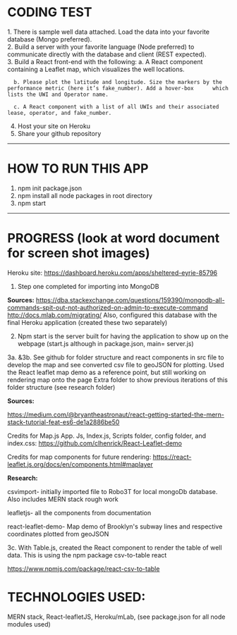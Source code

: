 ﻿<h1>CODING TEST</h1>
1.	There is sample well data attached. Load the data into your favorite database (Mongo preferred).
<br>
2.	Build a server with your favorite language (Node preferred) to communicate directly with the database and client (REST expected).
<br>
3.	Build a React front-end with the following:
      a. A React component containing a Leaflet map, which visualizes the well locations.
      
      b. Please plot the latitude and longitude. Size the markers by the performance metric (here it’s fake_number). Add a hover-box      which lists the UWI and Operator name.   

      c. A React component with a list of all UWIs and their associated lease, operator, and fake_number.
      
4.	Host your site on Heroku
5.	Share your github repository
____________________________________________________________________________________________________________________________________
<h1>HOW TO RUN THIS APP</h1>

1. npm init package.json
2. npm install all node packages in root directory
2. npm start
____________________________________________________________________________________________________________________________________

<h1>PROGRESS (look at word document for screen shot images)</h1>

Heroku site: https://dashboard.heroku.com/apps/sheltered-eyrie-85796

1.	Step one completed for importing into MongoDB

**Sources:**
https://dba.stackexchange.com/questions/159390/mongodb-all-commands-spit-out-not-authorized-on-admin-to-execute-command
http://docs.mlab.com/migrating/
Also, configured this database with the final Heroku application (created these two separately)


2.	Npm start is the server built for having the application to show up on the webpage (start.js although in package.json, main= server.js)

3a. &3b.	See github for folder structure and react components in src file to develop the map and see converted csv file to geoJSON for plotting. Used the React leaflet map demo as a reference point, but still working on rendering map onto the page
Extra folder to show previous iterations of this folder structure (see research folder)

**Sources:**

https://medium.com/@bryantheastronaut/react-getting-started-the-mern-stack-tutorial-feat-es6-de1a2886be50

Credits for Map.js App. Js, Index.js, Scripts folder, config folder, and index.css: https://github.com/clhenrick/React-Leaflet-demo 

Credits for map components for future rendering:
https://react-leaflet.js.org/docs/en/components.html#maplayer

**Research:**

csvimport- initially imported file to Robo3T for local mongoDb database. Also includes MERN stack rough work

leafletjs- all the components from documentation

react-leaflet-demo- Map demo of Brooklyn's subway lines and respective coordinates plotted from geoJSON

3c. With Table.js, created the React component to render the table of well data. This is using the npm package csv-to-table react

https://www.npmjs.com/package/react-csv-to-table

<h1>TECHNOLOGIES USED:</h1>

MERN stack, 
React-leafletJS, 
Heroku/mLab, 
(see package.json for all node modules used)



